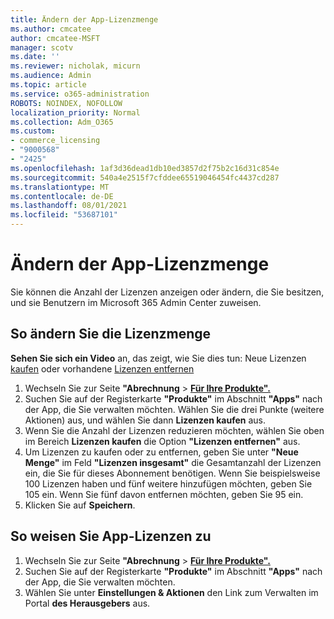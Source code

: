 ```yaml
---
title: Ändern der App-Lizenzmenge
ms.author: cmcatee
author: cmcatee-MSFT
manager: scotv
ms.date: ''
ms.reviewer: nicholak, micurn
ms.audience: Admin
ms.topic: article
ms.service: o365-administration
ROBOTS: NOINDEX, NOFOLLOW
localization_priority: Normal
ms.collection: Adm_O365
ms.custom:
- commerce_licensing
- "9000568"
- "2425"
ms.openlocfilehash: 1af3d36dead1db10ed3857d2f75b2c16d31c854e
ms.sourcegitcommit: 540a4e2515f7cfddee65519046454fc4437cd287
ms.translationtype: MT
ms.contentlocale: de-DE
ms.lasthandoff: 08/01/2021
ms.locfileid: "53687101"
---
```

# <a name="change-app-license-quantity"></a>Ändern der App-Lizenzmenge

Sie können die Anzahl der Lizenzen anzeigen oder ändern, die Sie besitzen, und sie Benutzern im Microsoft 365 Admin Center zuweisen.

## <a name="to-change-license-quantity"></a>So ändern Sie die Lizenzmenge

**Sehen Sie sich ein Video** an, das zeigt, wie Sie dies tun: Neue Lizenzen [kaufen](https://go.microsoft.com/fwlink/p/?linkid=2154857) oder vorhandene [Lizenzen entfernen](https://go.microsoft.com/fwlink/p/?linkid=2154938)

1. Wechseln Sie zur Seite **"Abrechnung**  >  **[Für Ihre Produkte".](https://go.microsoft.com/fwlink/p/?linkid=842054)**
2. Suchen Sie auf der Registerkarte **"Produkte"** im Abschnitt **"Apps"** nach der App, die Sie verwalten möchten. Wählen Sie die drei Punkte (weitere Aktionen) aus, und wählen Sie dann **Lizenzen kaufen** aus.
3. Wenn Sie die Anzahl der Lizenzen reduzieren möchten, wählen Sie oben im Bereich **Lizenzen kaufen** die Option **"Lizenzen entfernen"** aus.
4. Um Lizenzen zu kaufen oder zu entfernen, geben Sie unter **"Neue Menge"** im Feld **"Lizenzen insgesamt"** die Gesamtanzahl der Lizenzen ein, die Sie für dieses Abonnement benötigen. Wenn Sie beispielsweise 100 Lizenzen haben und fünf weitere hinzufügen möchten, geben Sie 105 ein. Wenn Sie fünf davon entfernen möchten, geben Sie 95 ein.
5. Klicken Sie auf **Speichern**.

## <a name="to-assign-app-licenses"></a>So weisen Sie App-Lizenzen zu

1. Wechseln Sie zur Seite **"Abrechnung**  >  **[Für Ihre Produkte".](https://go.microsoft.com/fwlink/p/?linkid=842054)**
2. Suchen Sie auf der Registerkarte **"Produkte"** im Abschnitt **"Apps"** nach der App, die Sie verwalten möchten.
3. Wählen Sie unter **Einstellungen & Aktionen** den Link zum Verwalten im Portal **des Herausgebers** aus.
